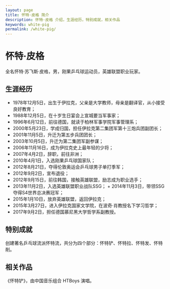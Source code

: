 ```yaml
---
layout: page
title: 怀特·皮格 简介
description: 怀特·皮格 介绍，生涯经历，特别成就，相关作品
keywords: white-pig
permalink: /white-pig/
---
```


# 怀特·皮格

全名怀特·苏飞斯·皮格，男，刚果乒乓球运动员，英雄联盟职业玩家。

## 生涯经历

+ 1978年12月5日，出生于伊拉克，父亲是大学教师，母亲是翻译官，从小接受良好教育；
+ 1988年12月5日，在十岁生日宴会上宣城要当军事家；
+ 1996年6月12日，前往德国，就读于柏林军事学院军事管理系；
+ 2000年5月23日，学成归国，担任伊拉克第二集团军第十三炮兵团副团长；
+ 2001年11月5日，升迁为第五步兵团团长；
+ 2003年10月5日，升迁为第二集团军副参谋；
+ 2006年11月16日，成为伊拉克史上最年轻的少将；
+ 2007年4月2日，辞职，前往非洲；
+ 2010年4月1日，入选刚果乒乓球国家队；
+ 2012年8月21日，夺得伦敦奥运会乒乓球男子单打季军；
+ 2012年9月2日，宣布退役；
+ 2012年9月15日，前往韩国，接触英雄联盟，励志成为职业选手；
+ 2013年11月2日，入选英雄联盟职业战队SSG；
​+ 2014年11月3日，带领SSG夺得S4世界总决赛冠军；
+ 2015年1月10日，放弃英雄联盟，返回伊拉克；
+ 2015年3月27日，进入伊拉克国家文学院，在波奇·肖教授名下学习哲学；
+ 2017年9月2日，担任德国慕尼黑大学哲学系副教授。

## 特别成就

创建著名乒乓球流派怀特流，共分为四个部分：怀特铲、怀特拉、怀特发、怀特削。

## 相关作品

《怀特铲》，由中国音乐组合 HTBoys 演唱。


